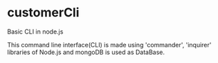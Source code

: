 # customerCli
Basic CLI in node.js

This command line interface(CLI) is made using 'commander', 'inquirer' libraries of Node.js and mongoDB is used as DataBase.
